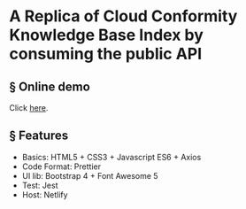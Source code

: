 # A Replica of Cloud Conformity Knowledge Base Index by consuming the public API
## § Online demo
Click [here](https://conformity.netlify.com/).
## § Features
* Basics: HTML5 + CSS3 + Javascript ES6 + Axios
* Code Format: Prettier
* UI lib: Bootstrap 4 + Font Awesome 5
* Test: Jest
* Host: Netlify
